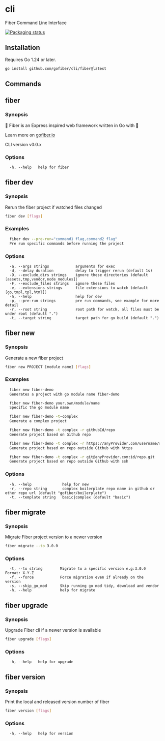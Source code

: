 # cli

Fiber Command Line Interface

[![Packaging status](https://repology.org/badge/vertical-allrepos/fiber-cli.svg)](https://repology.org/project/fiber-cli/versions)

## Installation

Requires Go 1.24 or later.

```bash
go install github.com/gofiber/cli/fiber@latest
```

## Commands

## fiber

### Synopsis

🚀 Fiber is an Express inspired web framework written in Go with 💖

Learn more on [gofiber.io](https://gofiber.io)

CLI version v0.0.x

### Options

```text
  -h, --help   help for fiber
```

## fiber dev

### Synopsis

Rerun the fiber project if watched files changed

```bash
fiber dev [flags]
```

### Examples

```bash
  fiber dev --pre-run="command1 flag,command2 flag"
  Pre run specific commands before running the project
```

### Options

```text
  -a, --args strings            arguments for exec
  -d, --delay duration          delay to trigger rerun (default 1s)
  -D, --exclude_dirs strings    ignore these directories (default [assets,tmp,vendor,node_modules])
  -F, --exclude_files strings   ignore these files
  -e, --extensions strings      file extensions to watch (default [go,tmpl,tpl,html])
  -h, --help                    help for dev
  -p, --pre-run strings         pre run commands, see example for more detail
  -r, --root string             root path for watch, all files must be under root (default ".")
  -t, --target string           target path for go build (default ".")
```

## fiber new

### Synopsis

Generate a new fiber project

```bash
fiber new PROJECT [module name] [flags]
```

### Examples

```bash
  fiber new fiber-demo
  Generates a project with go module name fiber-demo

  fiber new fiber-demo your.own/module/name
  Specific the go module name

  fiber new fiber-demo -t=complex
  Generate a complex project

  fiber new fiber-demo -t complex -r githubId/repo
  Generate project based on Github repo

  fiber new fiber-demo -t complex -r https://anyProvider.com/username/repo.git
  Generate project based on repo outside Github with https

  fiber new fiber-demo -t complex -r git@anyProvider.com:id/repo.git
  Generate project based on repo outside Github with ssh
```

### Options

```text
  -h, --help              help for new
  -r, --repo string       complex boilerplate repo name in github or other repo url (default "gofiber/boilerplate")
  -t, --template string   basic|complex (default "basic")
```

## fiber migrate

### Synopsis

Migrate Fiber project version to a newer version

```bash
fiber migrate --to 3.0.0
```

### Options

```text
  -t, --to string        Migrate to a specific version e.g:3.0.0 Format: X.Y.Z
  -f, --force            Force migration even if already on the version
  -s, --skip_go_mod      Skip running go mod tidy, download and vendor
  -h, --help             help for migrate
```

## fiber upgrade

### Synopsis

Upgrade Fiber cli if a newer version is available

```bash
fiber upgrade [flags]
```

### Options

```text
  -h, --help   help for upgrade
```

## fiber version

### Synopsis

Print the local and released version number of fiber

```bash
fiber version [flags]
```

### Options

```text
  -h, --help   help for version
```
